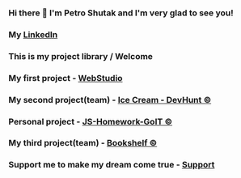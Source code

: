 ### Hi there 👋 I'm Petro Shutak and I'm very glad to see you!
### My <a href="https://www.linkedin.com/in/petroshutak/">LinkedIn</a>
### This is my project library / Welcome

### My first project - <a href="https://petroshutak.github.io/goit-markup-hw-07/">WebStudio</a>
### My second project(team) - <a href="https://petekostrytsya.github.io/DevHunt/">Ice Cream - DevHunt ©</a>
### Personal project - <a href="https://petroshutak.github.io/JS-Homework-GoIT/">JS-Homework-GoIT ©</a>
### My third project(team) - <a href="https://petroshutak.github.io/devHunt-team-project-js/">Bookshelf ©</a>

### Support me to make my dream come true - <a href="https://send.monobank.ua/jar/4vdPfcUt41">Support</a>
<!--
**PetroShutak/PetroShutak** is a ✨ _special_ ✨ repository because its `README.md` (this file) appears on your GitHub profile.

Here are some ideas to get you started:

- 🔭 I’m currently working on ...
- 🌱 I’m currently learning ...
- 👯 I’m looking to collaborate on ...
- 🤔 I’m looking for help with ...
- 💬 Ask me about ...
- 📫 How to reach me: ...
- 😄 Pronouns: ...
- ⚡ Fun fact: ...
-->
